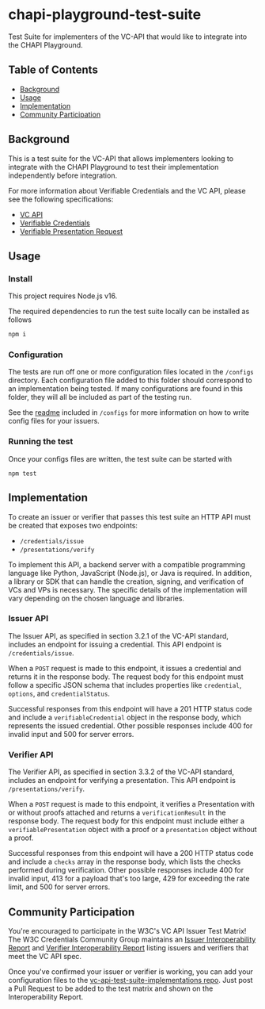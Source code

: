 # chapi-playground-test-suite

Test Suite for implementers of the VC-API that would like to integrate into the
CHAPI Playground.

## Table of Contents

- [Background](#background)
- [Usage](#usage)
- [Implementation](#implementation)
- [Community Participation](#community-participation)

## Background

This is a test suite for the VC-API that allows implementers looking to
integrate with the CHAPI Playground to test their implementation independently
before integration.

For more information about Verifiable Credentials and the VC API, please see the
following specifications:

- [VC API]
- [Verifiable Credentials]
- [Verifiable Presentation Request]

## Usage

### Install

This project requires Node.js v16.

The required dependencies to run the test suite locally can be installed as
follows

```js
npm i
```

### Configuration

The tests are run off one or more configuration files located in the `/configs`
directory. Each configuration file added to this folder should correspond to an
implementation being tested. If many configurations are found in this folder,
they will all be included as part of the testing run.

See the [readme](/configs/README.md) included in `/configs` for more information
on how to write config files for your issuers.

### Running the test

Once your configs files are written, the test suite can be started with

```
npm test
```

## Implementation

To create an issuer or verifier that passes this test suite an HTTP API must be
created that exposes two endpoints:

- `/credentials/issue`
- `/presentations/verify`

To implement this API, a backend server with a compatible programming language
like Python, JavaScript (Node.js), or Java is required. In addition, a library
or SDK that can handle the creation, signing, and verification of VCs and VPs is
necessary. The specific details of the implementation will vary depending on the
chosen language and libraries.

### Issuer API

The Issuer API, as specified in section 3.2.1 of the VC-API standard, includes
an endpoint for issuing a credential. This API endpoint is `/credentials/issue`.

When a `POST` request is made to this endpoint, it issues a credential and
returns it in the response body. The request body for this endpoint must follow
a specific JSON schema that includes properties like `credential`, `options`,
and `credentialStatus`.

Successful responses from this endpoint will have a 201 HTTP status code and
include a `verifiableCredential` object in the response body, which represents
the issued credential. Other possible responses include 400 for invalid input
and 500 for server errors.

### Verifier API

The Verifier API, as specified in section 3.3.2 of the VC-API standard, includes
an endpoint for verifying a presentation. This API endpoint is
`/presentations/verify`.

When a `POST` request is made to this endpoint, it verifies a Presentation with
or without proofs attached and returns a `verificationResult` in the response
body. The request body for this endpoint must include either a
`verifiablePresentation` object with a proof or a `presentation` object without
a proof.

Successful responses from this endpoint will have a 200 HTTP status code and
include a `checks` array in the response body, which lists the checks performed
during verification. Other possible responses include 400 for invalid input, 413
for a payload that's too large, 429 for exceeding the rate limit, and 500 for
server errors.

## Community Participation

You're encouraged to participate in the W3C's VC API Issuer Test Matrix! The W3C
Credentials Community Group maintains an [Issuer Interoperability Report] and
[Verifier Interoperability Report] listing issuers and verifiers that meet the
VC API spec.

Once you've confirmed your issuer or verifier is working, you can add your
configuration files to the [vc-api-test-suite-implementations repo]. Just post a
Pull Request to be added to the test matrix and shown on the Interoperability
Report.

[VC API]: https://w3c-ccg.github.io/vc-api/
[Verifiable Credentials]: https://www.w3.org/TR/vc-data-model/
[Verifiable Presentation Request]: https://w3c-ccg.github.io/vp-request-spec/
[Issuer Interoperability Report]:
  https://w3c-ccg.github.io/vc-api-issuer-test-suite/
[Verifier Interoperability Report]:
  https://w3c-ccg.github.io/vc-api-verifier-test-suite/
[vc-api-test-suite-implementations repo]:
  https://github.com/w3c-ccg/vc-api-test-suite-implementations
